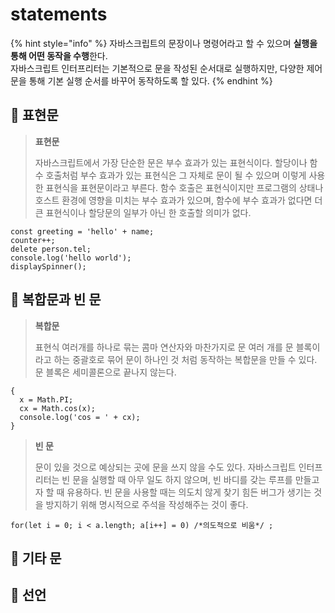 # statements

{% hint style="info" %}
자바스크립트의 문장이나 명령어라고 할 수 있으며 **실행을 통해 어떤 동작을 수행**한다.\
자바스크립트 인터프리터는 기본적으로 문을 작성된 순서대로 실행하지만, 다양한 제어문을 통해 기본 실행 순서를 바꾸어 동작하도록 할  있다.
{% endhint %}

## 🐇 표현문

> **표현문**
>
> 자바스크립트에서 가장 단순한 문은 부수 효과가 있는 표현식이다. 할당이나 함수 호출처럼 부수 효과가 있는 표현식은 그 자체로 문이 될 수 있으며 이렇게 사용한 표현식을 표현문이라고 부른다. 함수 호출은 표현식이지만 프로그램의 상태나 호스트 환경에 영향을 미치는 부수 효과가 있으며, 함수에 부수 효과가 없다면 더 큰 표현식이나 할당문의 일부가 아닌 한 호출할 의미가 없다.

```
const greeting = 'hello' + name;
counter++;
delete person.tel;
console.log('hello world');
displaySpinner();
```

## 🐇 복합문과 빈 문

> **복합문**
>
> 표현식 여러개를 하나로 묶는 콤마 연산자와 마찬가지로 문 여러 개를 문 블록이라고 하는 중괄호로 묶어 문이 하나인 것 처럼 동작하는 복합문을 만들 수 있다. 문 블록은 세미콜론으로 끝나지 않는다.

```
{
  x = Math.PI;
  cx = Math.cos(x);
  console.log('cos = ' + cx);
}
```

> **빈 문**
>
> 문이 있을 것으로 예상되는 곳에 문을 쓰지 않을 수도 있다. 자바스크립트 인터프리터는 빈 문을 실행할 때 아무 일도 하지 않으며, 빈 바디를 갖는 루프를 만들고자 할 때 유용하다. 빈 문을 사용할 때는 의도치 않게 찾기 힘든 버그가 생기는 것을 방지하기 위해 명시적으로 주석을 작성해주는 것이 좋다.

```
for(let i = 0; i < a.length; a[i++] = 0) /*의도적으로 비움*/ ;
```

## 🐇 기타 문





## 🐇 선언



